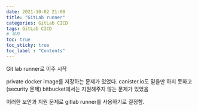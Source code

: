 ```yaml
---
date: 2021-10-02 21:08
title: "GitLab runner"
categories: GitLab CICD
tags: GitLab CICD
# 목차
toc: true  
toc_sticky: true 
toc_label : "Contents"
---
```


Git lab runner로 이주 시작

private docker image를 저장하는 문제가 있었다.
canister.io도 믿을만 하지 못하고 (security 문제)
bitbucket에서는 지원해주지 않는 문제가 있었음

이러한 보안과 지원 문제로 gitlab runner를 사용하기로 결정함.


